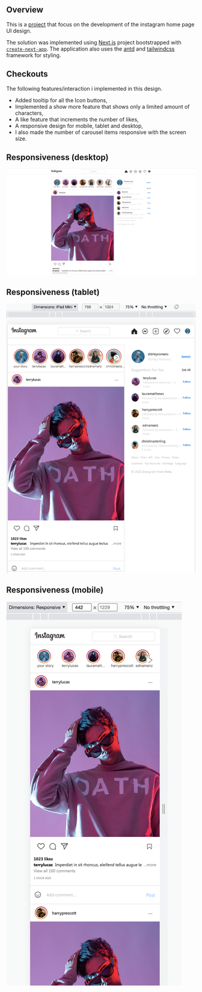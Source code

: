 ## Overview

This is a [project](https://insta-clone-drab.vercel.app/) that focus on the
development of the instagram home page UI design.

The solution was implemented using [Next.js](https://nextjs.org/) project
bootstrapped with
[`create-next-app`](https://github.com/vercel/next.js/tree/canary/packages/create-next-app).
The application also uses the [antd](https://ant.design/) and
[tailwindcss](https://tailwindcss.com/) framework for styling.

## Checkouts

The following features/interaction i implemented in this design.

- Added tooltip for all the Icon buttons,
- Implemented a show more feature that shows only a limited amount of
  characters,
- A like feature that increments the number of likes,
- A responsive design for mobile, tablet and desktop,
- I also made the number of carousel items responsive with the screen size.

## Responsiveness (desktop)

![desktopView](./src/assets/desktop.png)

## Responsiveness (tablet)

![tabletView](./src/assets/tablet.png)

## Responsiveness (mobile)

![mobileView](./src/assets/mobile.png)
